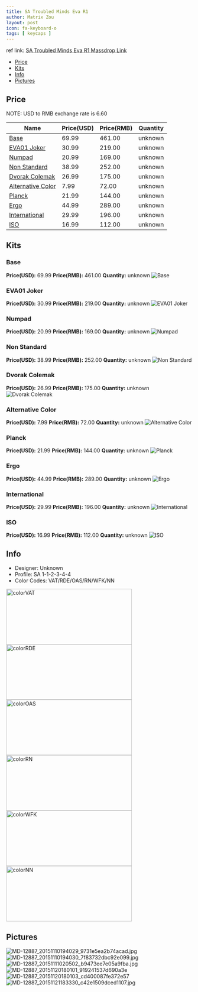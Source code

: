 ```yaml
---
title: SA Troubled Minds Eva R1
author: Matrix Zou
layout: post
icon: fa-keyboard-o
tags: [ keycaps ]
---
```


ref link: [SA Troubled Minds Eva R1 Massdrop Link](https://www.massdrop.com/buy/troubled-minds-sa-keycap-set)

* [Price](#price)
* [Kits](#kits)
* [Info](#info)
* [Pictures](#pictures)

## Price

NOTE: USD to RMB exchange rate is 6.60

| Name          | Price(USD)    | Price(RMB)  | Quantity |
| ------------- | ------------- | ----------- | -------- |
|[Base](#base)|69.99|461.00|unknown|
|[EVA01 Joker](#eva01-joker)|30.99|219.00|unknown|
|[Numpad](#numpad)|20.99|169.00|unknown|
|[Non Standard](#non-standard)|38.99|252.00|unknown|
|[Dvorak Colemak](#dvorak-colemak)|26.99|175.00|unknown|
|[Alternative Color](#alternative-color)|7.99|72.00|unknown|
|[Planck](#planck)|21.99|144.00|unknown|
|[Ergo](#ergo)|44.99|289.00|unknown|
|[International](#international)|29.99|196.00|unknown|
|[ISO](#iso)|16.99|112.00|unknown|

## Kits
### Base
**Price(USD):** 69.99	**Price(RMB):** 461.00	**Quantity:** unknown
<img src="{{ 'assets/images/evar1/kits_pics/base.jpg' | relative_url }}" alt="Base" class="image featured">

### EVA01 Joker
**Price(USD):** 30.99	**Price(RMB):** 219.00	**Quantity:** unknown
<img src="{{ 'assets/images/evar1/kits_pics/eva01joker.jpg' | relative_url }}" alt="EVA01 Joker" class="image featured">

### Numpad
**Price(USD):** 20.99	**Price(RMB):** 169.00	**Quantity:** unknown
<img src="{{ 'assets/images/evar1/kits_pics/numpad.png' | relative_url }}" alt="Numpad" class="image featured">

### Non Standard
**Price(USD):** 38.99	**Price(RMB):** 252.00	**Quantity:** unknown
<img src="{{ 'assets/images/evar1/kits_pics/nonstandard.jpg' | relative_url }}" alt="Non Standard" class="image featured">

### Dvorak Colemak
**Price(USD):** 26.99	**Price(RMB):** 175.00	**Quantity:** unknown
<img src="{{ 'assets/images/evar1/kits_pics/dvorakcolemak.jpg' | relative_url }}" alt="Dvorak Colemak" class="image featured">

### Alternative Color
**Price(USD):** 7.99	**Price(RMB):** 72.00	**Quantity:** unknown
<img src="{{ 'assets/images/evar1/kits_pics/alternativecolor.jpg' | relative_url }}" alt="Alternative Color" class="image featured">

### Planck
**Price(USD):** 21.99	**Price(RMB):** 144.00	**Quantity:** unknown
<img src="{{ 'assets/images/evar1/kits_pics/planck.jpg' | relative_url }}" alt="Planck" class="image featured">

### Ergo
**Price(USD):** 44.99	**Price(RMB):** 289.00	**Quantity:** unknown
<img src="{{ 'assets/images/evar1/kits_pics/ergo.jpg' | relative_url }}" alt="Ergo" class="image featured">

### International
**Price(USD):** 29.99	**Price(RMB):** 196.00	**Quantity:** unknown
<img src="{{ 'assets/images/evar1/kits_pics/international.png' | relative_url }}" alt="International" class="image featured">

### ISO
**Price(USD):** 16.99	**Price(RMB):** 112.00	**Quantity:** unknown
<img src="{{ 'assets/images/evar1/kits_pics/iso.png' | relative_url }}" alt="ISO" class="image featured">

## Info
* Designer: Unknown
* Profile: SA 1-1-2-3-4-4
* Color Codes: VAT/RDE/OAS/RN/WFK/NN  
<img src="{{ 'assets/images/SP_ColorCodes/abs/SP_Abs_ColorCodes_VAT.png' | relative_url }}" alt="colorVAT" height="150" width="340">
<img src="{{ 'assets/images/SP_ColorCodes/abs/SP_Abs_ColorCodes_RDE.png' | relative_url }}" alt="colorRDE" height="150" width="340">
<img src="{{ 'assets/images/SP_ColorCodes/abs/SP_Abs_ColorCodes_OAS.png' | relative_url }}" alt="colorOAS" height="150" width="340">
<img src="{{ 'assets/images/SP_ColorCodes/abs/SP_Abs_ColorCodes_RN.png' | relative_url }}" alt="colorRN" height="150" width="340">
<img src="{{ 'assets/images/SP_ColorCodes/abs/SP_Abs_ColorCodes_WFK.png' | relative_url }}" alt="colorWFK" height="150" width="340">
<img src="{{ 'assets/images/SP_ColorCodes/abs/SP_Abs_ColorCodes_NN.png' | relative_url }}" alt="colorNN" height="150" width="340">

## Pictures
<img src="{{ 'assets/images/evar1/rendering_pics/MD-12887_20151110194029_9731e5ea2b74acad.jpg' | relative_url }}" alt="MD-12887_20151110194029_9731e5ea2b74acad.jpg" class="image featured">
<img src="{{ 'assets/images/evar1/rendering_pics/MD-12887_20151110194030_7f83732dbc92e099.jpg' | relative_url }}" alt="MD-12887_20151110194030_7f83732dbc92e099.jpg" class="image featured">
<img src="{{ 'assets/images/evar1/rendering_pics/MD-12887_20151111020502_b9473ee7e05a9fba.jpg' | relative_url }}" alt="MD-12887_20151111020502_b9473ee7e05a9fba.jpg" class="image featured">
<img src="{{ 'assets/images/evar1/rendering_pics/MD-12887_20151120180101_919241537d690a3e.png' | relative_url }}" alt="MD-12887_20151120180101_919241537d690a3e" class="image featured">
<img src="{{ 'assets/images/evar1/rendering_pics/MD-12887_20151120180103_cd400087fe372e57.png' | relative_url }}" alt="MD-12887_20151120180103_cd400087fe372e57" class="image featured">
<img src="{{ 'assets/images/evar1/rendering_pics/MD-12887_20151121183330_c42e1509dced1107.jpg' | relative_url }}" alt="MD-12887_20151121183330_c42e1509dced1107.jpg" class="image featured">
